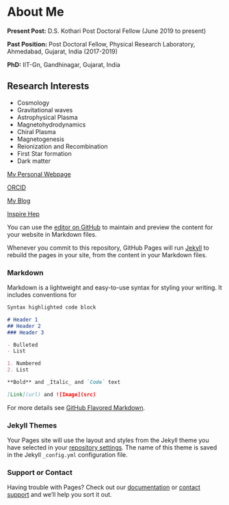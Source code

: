 # About Me

**Present Post:** D.S. Kothari Post Doctoral Fellow (June 2019 to present)

**Past Position:** Post Doctoral Fellow, Physical Research Laboratory, Ahmedabad, Gujarat, India (2017-2019)

**PhD:** IIT-Gn, Gandhinagar, Gujarat, India

## Research Interests
- Cosmology 
- Gravitational  waves
- Astrophysical Plasma 
- Magnetohydrodynamics
- Chiral Plasma
- Magnetogenesis 
- Reionization and Recombination
- First Star formation
- Dark matter

[My Personal Webpage](https://sites.google.com/view/aruncosmo/home)

[ORCID](https://orcid.org/0000-0002-1334-043X)

[My Blog](https://arunsinp.wordpress.com/)

[Inspire Hep](https://inspirehep.net/authors/1356925#with-citation-summary)

You can use the [editor on GitHub](https://github.com/arunsinp/arun-pandey.github.io/edit/gh-pages/index.md) to maintain and preview the content for your website in Markdown files.

Whenever you commit to this repository, GitHub Pages will run [Jekyll](https://jekyllrb.com/) to rebuild the pages in your site, from the content in your Markdown files.

### Markdown

Markdown is a lightweight and easy-to-use syntax for styling your writing. It includes conventions for

```markdown
Syntax highlighted code block

# Header 1
## Header 2
### Header 3

- Bulleted
- List

1. Numbered
2. List

**Bold** and _Italic_ and `Code` text

[Link](url) and ![Image](src)
```

For more details see [GitHub Flavored Markdown](https://guides.github.com/features/mastering-markdown/).

### Jekyll Themes

Your Pages site will use the layout and styles from the Jekyll theme you have selected in your [repository settings](https://github.com/arunsinp/arun-pandey.github.io/settings). The name of this theme is saved in the Jekyll `_config.yml` configuration file.

### Support or Contact

Having trouble with Pages? Check out our [documentation](https://docs.github.com/categories/github-pages-basics/) or [contact support](https://github.com/contact) and we’ll help you sort it out.
